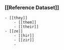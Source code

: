 ### [[Reference Dataset]]
	- [[they]]
		- [[them]]
		- [[their]]
	- [[ze]]
		- [[hir]]
		- [[zir]]
		-